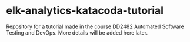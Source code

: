 # elk-analytics-katacoda-tutorial

Repository for a tutorial made in the course DD2482 Automated Software Testing and DevOps. More details will be added here later.
